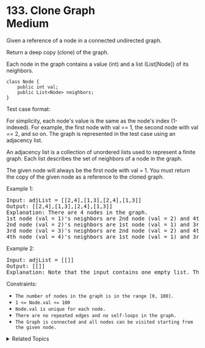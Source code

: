 # 133. Clone Graph<br> Medium

Given a reference of a node in a connected undirected graph.

Return a deep copy (clone) of the graph.

Each node in the graph contains a value (int) and a list (List[Node]) of its neighbors.
```
class Node {
    public int val;
    public List<Node> neighbors;
}
```

Test case format:

For simplicity, each node's value is the same as the node's index (1-indexed). For example, the first node with val == 1, the second node with val == 2, and so on. The graph is represented in the test case using an adjacency list.

An adjacency list is a collection of unordered lists used to represent a finite graph. Each list describes the set of neighbors of a node in the graph.

The given node will always be the first node with val = 1. You must return the copy of the given node as a reference to the cloned graph.


Example 1:

<pre>
Input: adjList = [[2,4],[1,3],[2,4],[1,3]]
Output: [[2,4],[1,3],[2,4],[1,3]]
Explanation: There are 4 nodes in the graph.
1st node (val = 1)'s neighbors are 2nd node (val = 2) and 4th node (val = 4).
2nd node (val = 2)'s neighbors are 1st node (val = 1) and 3rd node (val = 3).
3rd node (val = 3)'s neighbors are 2nd node (val = 2) and 4th node (val = 4).
4th node (val = 4)'s neighbors are 1st node (val = 1) and 3rd node (val = 3).
</pre>

Example 2:

<pre>
Input: adjList = [[]]
Output: [[]]
Explanation: Note that the input contains one empty list. The graph consists of only one node with val = 1 and it does not have any neighbors.
</pre>

Constraints:

- `The number of nodes in the graph is in the range [0, 100].`
- `1 <= Node.val <= 100`
- `Node.val is unique for each node.`
- `There are no repeated edges and no self-loops in the graph.`
- `The Graph is connected and all nodes can be visited starting from the given node.`

<details>

<summary> Related Topics </summary>

-   `Graph`

</details>
